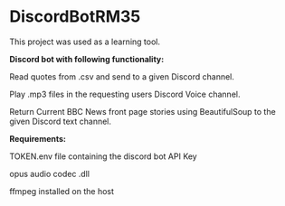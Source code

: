 # DiscordBotRM35

This project was used as a learning tool.

**Discord bot with following functionality:**

Read quotes from .csv and send to a given Discord channel.

Play .mp3 files in the requesting users Discord Voice channel.

Return Current BBC News front page stories using BeautifulSoup to the given Discord text channel.

**Requirements:**

TOKEN.env file containing the discord bot API Key

opus audio codec .dll 

ffmpeg installed on the host 


